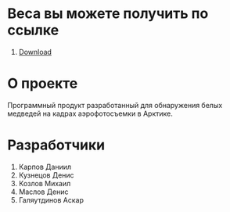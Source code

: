 # Веса вы можете получить по ссылке

1. [Download]

[Download]:https://drive.google.com/drive/folders/1aw7ceL2LdLMuQQC-jjqYgH0uMJKMTcG1


# О проекте

Программный продукт разработанный для обнаружения белых медведей на кадрах аэрофотосъемки в Арктике.


# Разработчики

1. Карпов Даниил
2. Кузнецов Денис
3. Козлов Михаил
4. Маслов Денис
5. Галяутдинов Аскар
